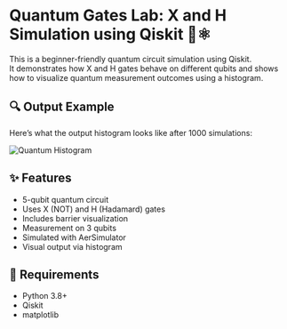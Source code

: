 # Quantum Gates Lab: X and H Simulation using Qiskit 🧠⚛️

This is a beginner-friendly quantum circuit simulation using Qiskit.  
It demonstrates how X and H gates behave on different qubits and shows how to visualize quantum measurement outcomes using a histogram.

## 🔍 Output Example

Here’s what the output histogram looks like after 1000 simulations:

![Quantum Histogram](images/histogram.png)

## ✨ Features

- 5-qubit quantum circuit
- Uses X (NOT) and H (Hadamard) gates
- Includes barrier visualization
- Measurement on 3 qubits
- Simulated with AerSimulator
- Visual output via histogram

## 🧰 Requirements

- Python 3.8+
- Qiskit
- matplotlib

